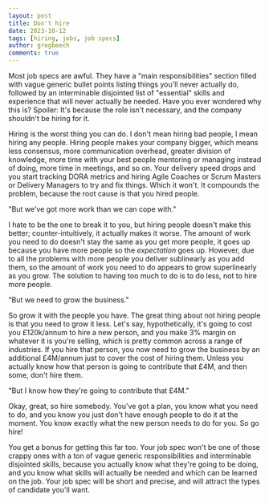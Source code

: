 ```yaml
---
layout: post
title: Don't hire
date: 2023-10-12
tags: [hiring, jobs, job specs]
author: gregbeech
comments: true
---
```


Most job specs are awful. They have a "main responsibilities" section filled with vague generic bullet points listing things you'll never actually do, followed by an interminable disjointed list of "essential" skills and experience that will never actually be needed. Have you ever wondered why this is? Spoiler: It's because the role isn't necessary, and the company shouldn't be hiring for it.

Hiring is the worst thing you can do. I don't mean hiring bad people, I mean hiring any people. Hiring people makes your company bigger, which means less consensus, more communication overhead, greater division of knowledge, more time with your best people mentoring or managing instead of doing, more time in meetings, and so on. Your delivery speed drops and you start tracking DORA metrics and hiring Agile Coaches or Scrum Masters or Delivery Managers to try and fix things. Which it won't. It compounds the problem, because the root cause is that you hired people.

"But we've got more work than we can cope with."

I hate to be the one to break it to you, but hiring people doesn't make this better; counter-intuitively, it actually makes it worse. The amount of work you need to do doesn't stay the same as you get more people, it goes up because you have more people so the _expectation_ goes up. However, due to all the problems with more people you deliver sublinearly as you add them, so the amount of work you need to do appears to grow superlinearly as you grow. The solution to having too much to do is to do less, not to hire more people.

"But we need to grow the business."

So grow it with the people you have. The great thing about not hiring people is that you need to grow it less. Let's say, hypothetically, it's going to cost you £120k/annum to hire a new person, and you make 3% margin on whatever it is you're selling, which is pretty common across a range of industries. If you hire that person, you now need to grow the business by an additional £4M/annum just to cover the cost of hiring them. Unless you actually know how that person is going to contribute that £4M, and then some, don't hire them.

"But I know how they're going to contribute that £4M."

Okay, great, so hire somebody. You've got a plan, you know what you need to do, and you know you just don't have enough people to do it at the moment. You know exactly what the new person needs to do for you. So go hire!

You get a bonus for getting this far too. Your job spec won't be one of those crappy ones with a ton of vague generic responsibilities and interminable disjointed skills, because you actually know what they're going to be doing, and you know what skills will actually be needed and which can be learned on the job. Your job spec will be short and precise, and will attract the types of candidate you'll want.
